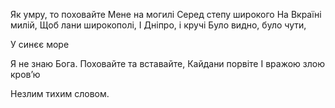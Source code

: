Як умру, то поховайте
Мене на могилі 
Серед степу широкого
На Вкраїні милій,
Щоб лани широкополі,
І Дніпро, і кручі
Було видно, було чути,


У синєє море





Я не знаю Бога.
Поховайте та вставайте,
Кайдани порвіте
І вражою злою кров’ю




Незлим тихим словом.
